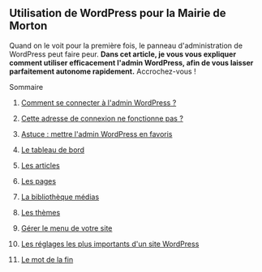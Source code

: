 Utilisation de WordPress pour la Mairie de Morton
------------------------------------------

Quand on le voit pour la première fois, le panneau d'administration de WordPress peut faire peur. **Dans cet article, je vous vous expliquer comment utiliser efficacement l'admin WordPress, afin de vous laisser parfaitement autonome rapidement.** Accrochez-vous !

Sommaire

1.  [Comment se connecter à l'admin WordPress ?](h-comment-se-connecter-a-l-admin-wordpress "Comment se connecter à l'admin WordPress ?")

2.  [Cette adresse de connexion ne fonctionne pas ?](h-cette-adresse-de-connexion-ne-fonctionne-pas "Cette adresse de connexion ne fonctionne pas ?")

3.  [Astuce : mettre l'admin WordPress en favoris](h-astuce-mettre-l-admin-wordpress-en-favoris "Astuce : mettre l'admin WordPress en favoris")

4.  [Le tableau de bord](h-le-tableau-de-bord "Le tableau de bord")

5.  [Les articles](h-les-articles "Les articles")

6.  [Les pages](h-les-pages "Les pages")

7.  [La bibliothèque médias](h-la-bibliotheque-medias "La bibliothèque médias")

8.  [Les thèmes](h-les-themes "Les thèmes")

9.  [Gérer le menu de votre site](h-gerer-le-menu-de-votre-site "Gérer le menu de votre site")

11. [Les réglages les plus importants d'un site WordPress](reglages-importantes-wordpress "Les réglages les plus importants d'un site WordPress")

12. [Le mot de la fin](h-le-mot-de-la-fin "Le mot de la fin")
